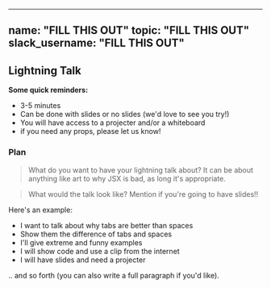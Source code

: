 ---
 name: "FILL THIS OUT"
 topic: "FILL THIS OUT"
 slack_username: "FILL THIS OUT"
 ---

## Lightning Talk

**Some quick reminders:**

* 3-5 minutes
* Can be done with slides or no slides (we'd love to see you try!)
* You will have access to a projecter and/or a whiteboard
* if you need any props, please let us know!

### Plan

> What do you want  to have your lightning talk about? It can be about anything like art to why JSX is bad, as long it's appropriate.

> What would the talk look like? Mention if you're going to have slides!!

Here's an example: 

* I want to talk about why tabs are better than spaces
* Show them the difference of tabs and spaces
* I'll give extreme and funny examples
* I will show code and use a clip from the internet
* I will have slides and need a projecter

.. and so forth (you can also write a full paragraph if you'd like).
